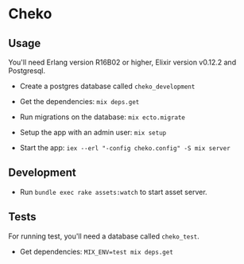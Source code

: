# Cheko


## Usage

You'll need Erlang version R16B02 or higher, Elixir version v0.12.2 and Postgresql.

* Create a postgres database called `cheko_development`

* Get the dependencies: `mix deps.get`

* Run migrations on the database: `mix ecto.migrate`

* Setup the app with an admin user: `mix setup`

* Start the app: `iex --erl "-config cheko.config" -S mix server`


## Development

* Run `bundle exec rake assets:watch` to start asset server.


## Tests

For running test, you'll need a database called `cheko_test`.

* Get dependencies: `MIX_ENV=test mix deps.get`

